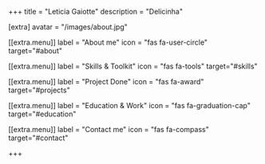 +++
title = "Leticia Gaiotte"
description = "Delicinha"

[extra]
avatar = "/images/about.jpg"

[[extra.menu]]
label = "About me"
icon = "fas fa-user-circle"
target="#about"

[[extra.menu]]
label = "Skills & Toolkit"
icon = "fas fa-tools"
target="#skills"

[[extra.menu]]
label = "Project Done"
icon = "fas fa-award"
target="#projects"

[[extra.menu]]
label = "Education & Work"
icon = "fas fa-graduation-cap"
target="#education"

[[extra.menu]]
label = "Contact me"
icon = "fas fa-compass"
target="#contact"

+++
